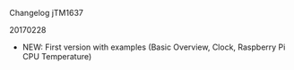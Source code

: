 Changelog jTM1637

20170228
* NEW: First version with examples (Basic Overview, Clock, Raspberry Pi CPU Temperature)

